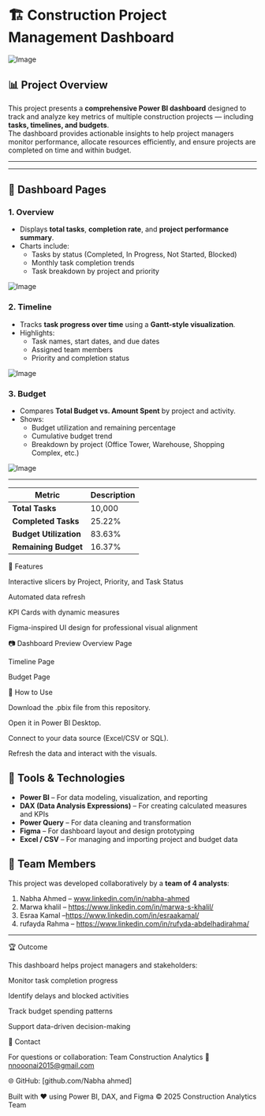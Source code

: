 # 🏗️ Construction Project Management Dashboard




![Image](https://github.com/user-attachments/assets/5b72ed01-1837-4a4a-a128-f1ea52631065)


## 📊 Project Overview
This project presents a **comprehensive Power BI dashboard** designed to track and analyze key metrics of multiple construction projects — including **tasks, timelines, and budgets**.  
The dashboard provides actionable insights to help project managers monitor performance, allocate resources efficiently, and ensure projects are completed on time and within budget.

---



 

---





## 📂 Dashboard Pages

### **1. Overview**
- Displays **total tasks**, **completion rate**, and **project performance summary**.  
- Charts include:
  - Tasks by status (Completed, In Progress, Not Started, Blocked)
  - Monthly task completion trends
  - Task breakdown by project and priority
 

![Image](https://github.com/user-attachments/assets/b63a53e9-82c5-4f2c-a850-8b4d3a8c8a1f)



### **2. Timeline**
- Tracks **task progress over time** using a **Gantt-style visualization**.
- Highlights:
  - Task names, start dates, and due dates  
  - Assigned team members  
  - Priority and completion status
 
![Image](https://github.com/user-attachments/assets/bf17f35c-f142-4632-b3cf-2b01d887d03c)





### **3. Budget**
- Compares **Total Budget vs. Amount Spent** by project and activity.
- Shows:
  - Budget utilization and remaining percentage  
  - Cumulative budget trend  
  - Breakdown by project (Office Tower, Warehouse, Shopping Complex, etc.)
 


![Image](https://github.com/user-attachments/assets/f2779961-711f-4f54-8c85-747b404da871)



---





| Metric                 | Description |
| ---------------------- | ----------- |
| **Total Tasks**        | 10,000      |
| **Completed Tasks**    | 25.22%      |
| **Budget Utilization** | 83.63%      |
| **Remaining Budget**   | 16.37%      |





🧩 Features

Interactive slicers by Project, Priority, and Task Status

Automated data refresh

KPI Cards with dynamic measures

Figma-inspired UI design for professional visual alignment





📷 Dashboard Preview
Overview Page

Timeline Page

Budget Page



🚀 How to Use

Download the .pbix file from this repository.

Open it in Power BI Desktop.

Connect to your data source (Excel/CSV or SQL).

Refresh the data and interact with the visuals.


## 🧠 Tools & Technologies
- **Power BI** – For data modeling, visualization, and reporting  
- **DAX (Data Analysis Expressions)** – For creating calculated measures and KPIs  
- **Power Query** – For data cleaning and transformation  
- **Figma** – For dashboard layout and design prototyping  
- **Excel / CSV** – For managing and importing project and budget data 


## 👥 Team Members
This project was developed collaboratively by a **team of 4 analysts**:
1. Nabha Ahmed – www.linkedin.com/in/nabha-ahmed 
2. Marwa khalil –   https://www.linkedin.com/in/marwa-s-khalil/
3. Esraa Kamal –https://www.linkedin.com/in/esraakamal/
4. rufayda Rahma –  https://www.linkedin.com/in/rufyda-abdelhadirahma/





---




🏆 Outcome

This dashboard helps project managers and stakeholders:

Monitor task completion progress

Identify delays and blocked activities

Track budget spending patterns

Support data-driven decision-making



📧 Contact

For questions or collaboration:
Team Construction Analytics
📩 nnooonai2015@gmail.com




🌐 GitHub: [github.com/Nabha ahmed]

Built with ❤️ using Power BI, DAX, and Figma
© 2025 Construction Analytics Team








